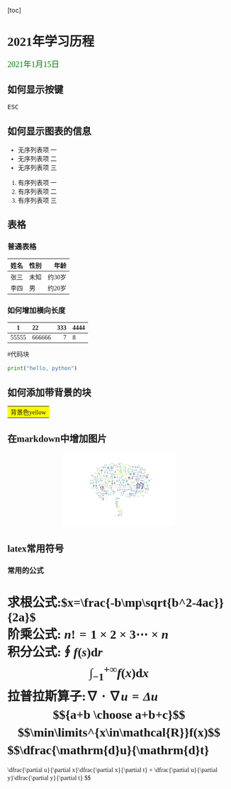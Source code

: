 [toc]
<font face="方正苏新诗柳楷简体">

# 2021年学习历程

<font face="方正苏新诗柳楷简体" color=green size=4>2021年1月15日</font>

## 如何显示按键
<kbd>ESC</kbd> <!--我是注释菌, 你看不见我-->


## 如何显示图表的信息
- 无序列表项 一
- 无序列表项 二
- 无序列表项 三

1. 有序列表项 一
2. 有序列表项 二
3. 有序列表项 三

## 表格
### 普通表格
姓名|性别|年龄
:-:|:-|-:
张三|未知|约30岁
李四|男|约20岁|
### 如何增加横向长度
|1|22|333|4444|
|:--:|:--|--:|--|
|55555|666666|7|8|

#代码块
```python
print("hello, python")
```
## 如何添加带背景的块
<table><tr><td bgcolor=yellow>背景色yellow</td></tr></table>

## 在markdown中增加图片
<div align=right><center><img src="./JupyterScript/wordcloud.jpg" width="50%" height="50%"></center></div>

## latex常用符号
### 常用的公式
求根公式:$x=\frac{-b\mp\sqrt{b^2-4ac}}{2a}$ \
阶乘公式:$\;$$n! = 1\times2\times3\cdots\times n$ \
积分公式:$\oint f(s)\mathrm{d}r$ 
$$\displaystyle\int_{-1}^{+\infty} f(x)\mathrm{d}x$$
拉普拉斯算子:$\nabla\cdot\nabla u = \Delta u$ 
$${a+b \choose a+b+c}$$
$$\min\limits^{x\in\mathcal{R}}f(x)$$
$$\dfrac{\mathrm{d}u}{\mathrm{d}t}
=
\dfrac{\partial u}{\partial x}\dfrac{\partial x}{\partial t}
+
\dfrac{\partial u}{\partial y}\dfrac{\partial y}{\partial t}
$$
</font>